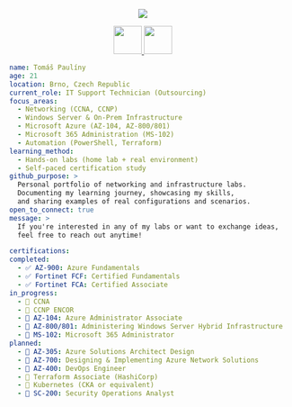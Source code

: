 
<p align=center>
  <img src="https://capsule-render.vercel.app/api?type=wave&color=auto&height=300&section=header&text=WELCOME!&fontSize=90"/>
</p>
<p align=center>
  <a href="https://www.linkedin.com/in/tom%C3%A1%C5%A1-paul%C3%ADny-b86451206/">
    <img height="50" src="https://user-images.githubusercontent.com/46517096/166973395-19676cd8-f8ec-4abf-83ff-da8243505b82.png"/>
  </a>
  <a href="https://www.instagram.com/tomas.pauliny.22/">
    <img height="50" src="https://user-images.githubusercontent.com/46517096/166974368-9798f39f-1f46-499c-b14e-81f0a3f83a06.png"/>
  </a>
</p>

```yaml
  name: Tomáš Paulíny
  age: 21
  location: Brno, Czech Republic
  current_role: IT Support Technician (Outsourcing)
  focus_areas:
    - Networking (CCNA, CCNP)
    - Windows Server & On-Prem Infrastructure
    - Microsoft Azure (AZ-104, AZ-800/801)
    - Microsoft 365 Administration (MS-102)
    - Automation (PowerShell, Terraform)
  learning_method: 
    - Hands-on labs (home lab + real environment)
    - Self-paced certification study
  github_purpose: >
    Personal portfolio of networking and infrastructure labs.
    Documenting my learning journey, showcasing my skills,
    and sharing examples of real configurations and scenarios.
  open_to_connect: true
  message: >
    If you're interested in any of my labs or want to exchange ideas,
    feel free to reach out anytime!

  certifications:
  completed:
    - ✅ AZ-900: Azure Fundamentals
    - ✅ Fortinet FCF: Certified Fundamentals
    - ✅ Fortinet FCA: Certified Associate
  in_progress:
    - 🚧 CCNA
    - 🚧 CCNP ENCOR
    - 🚧 AZ-104: Azure Administrator Associate
    - 🚧 AZ-800/801: Administering Windows Server Hybrid Infrastructure
    - 🚧 MS-102: Microsoft 365 Administrator
  planned:
    - 🧠 AZ-305: Azure Solutions Architect Design
    - 🧠 AZ-700: Designing & Implementing Azure Network Solutions
    - 🧠 AZ-400: DevOps Engineer
    - 🧠 Terraform Associate (HashiCorp)
    - 🧠 Kubernetes (CKA or equivalent)
    - 🧠 SC-200: Security Operations Analyst
```
<!--
**rivalgames22/rivalgames22** is a ✨ _special_ ✨ repository because its `README.md` (this file) appears on your GitHub profile.

Here are some ideas to get you started:

- 🔭 I’m currently working on ...
- 🌱 I’m currently learning ...
- 👯 I’m looking to collaborate on ...
- 🤔 I’m looking for help with ...
- 💬 Ask me about ...
- 📫 How to reach me: ...
- 😄 Pronouns: ...
- ⚡ Fun fact: ...
-->

